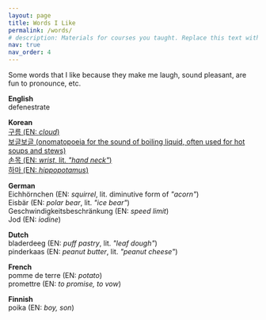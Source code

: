 ```yaml
---
layout: page
title: Words I Like
permalink: /words/
# description: Materials for courses you taught. Replace this text with your description.
nav: true
nav_order: 4
---
```


Some words that I like because they make me laugh, sound pleasant, are fun to pronounce, etc.


<!-- ENGLISH -->
<p>
<strong>English</strong><br>
defenestrate<br>

</p>


<!-- KOREAN -->
<p>
<strong>Korean</strong><br>
<a href="https://forvo.com/word/%EA%B5%AC%EB%A6%84/#ko">구름 (EN: <em>cloud</em>)</a><br>
<a href="https://forvo.com/word/%EB%B3%B4%EA%B8%80%EB%B3%B4%EA%B8%80/#ko">보글보글 (onomatopoeia for the sound of boiling liquid, often used for hot soups and stews)</a><br>
<a href="https://forvo.com/word/%EC%86%90%EB%AA%A9/#ko">손목 (EN: <em>wrist</em>, lit. <em>"hand neck"</em>)</a><br>
<a href="https://forvo.com/word/%ED%95%98%EB%A7%88/#ko">하마 (EN: <em>hippopotamus</em>)</a><br>

</p>


<!-- GERMAN -->
<p>
<strong>German</strong><br>
Eichhörnchen (EN: <em>squirrel</em>, lit. diminutive form of <em>"acorn"</em>)<br>
Eisbär (EN: <em>polar bear</em>, lit. <em>"ice bear"</em>)<br>
Geschwindigkeitsbeschränkung (EN: <em>speed limit</em>)<br>
Jod (EN: <em>iodine</em>)<br>

</p>


<!-- DUTCH -->
<p>
<strong>Dutch</strong><br>
bladerdeeg (EN: <em>puff pastry</em>, lit. <em>"leaf dough"</em>)<br>
pinderkaas (EN: <em>peanut butter</em>, lit. <em>"peanut cheese"</em>)<br>

</p>


<!-- FRENCH -->
<p>
<strong>French</strong><br>
pomme de terre (EN: <em>potato</em>)<br>
promettre (EN: <em>to promise, to vow</em>)<br>

</p>


<!-- FINNISH -->
<p>
<strong>Finnish</strong><br>
poika (EN: <em>boy, son</em>)<br>

</p>